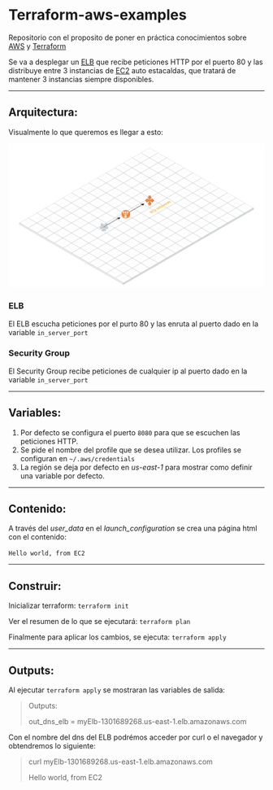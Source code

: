 # Terraform-aws-examples

Repositorio con el proposito de poner en práctica conocimientos sobre [AWS](https://aws.amazon.com/) y [Terraform](https://www.terraform.io/)

Se va a desplegar un [ELB](https://aws.amazon.com/elasticloadbalancing/getting-started/) que recibe peticiones HTTP por el puerto 80 y las distribuye entre 3 instancias de [EC2](https://docs.aws.amazon.com/autoscaling/ec2/userguide/what-is-amazon-ec2-auto-scaling.html) auto estacaldas, que tratará de mantener 3 instancias siempre disponibles.

---

## Arquitectura:

Visualmente lo que queremos es llegar a esto:

![alt tet](https://github.com/fadavidos/terraform-aws-examples/blob/master/images/Topology.png "Topoología")

### ELB

El ELB escucha peticiones por el purto 80 y las enruta al puerto dado en la variable `in_server_port`

### Security Group

El Security Group recibe peticiones de cualquier ip al puerto dado en la variable `in_server_port`

---

## Variables:

1. Por defecto se configura el puerto `8080` para que se escuchen las peticiones HTTP.
2. Se pide el nombre del profile que se desea utilizar. Los profiles se configuran en `~/.aws/credentials`
3. La región se deja por defecto en *us-east-1* para mostrar como definir una variable por defecto.

---

## Contenido:

A través del *user_data* en el *launch_configuration* se crea una página html con el contenido:

`Hello world, from EC2`

---

## Construir:

Inicializar terraform:
`terraform init`

Ver el resumen de lo que se ejecutará:
`terraform plan`

Finalmente para aplicar los cambios, se ejecuta:
`terraform apply`

---

## Outputs:

Al ejecutar `terraform apply` se mostraran las variables de salida:


>Outputs:
>
>out_dns_elb = myElb-1301689268.us-east-1.elb.amazonaws.com


Con el nombre del dns del ELB podrémos acceder por curl o el navegador y obtendremos lo siguiente:

> curl myElb-1301689268.us-east-1.elb.amazonaws.com
>
> Hello world, from EC2
